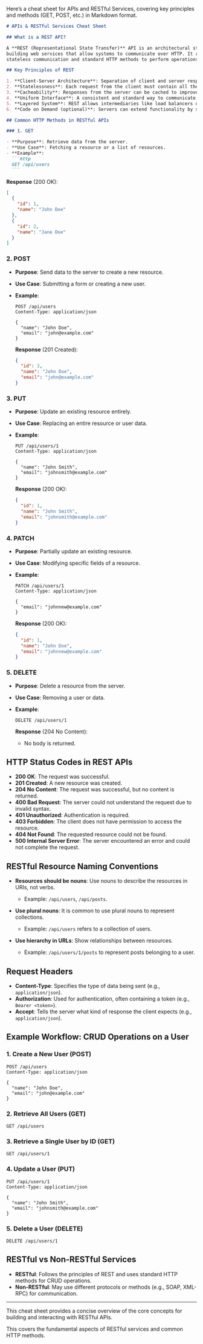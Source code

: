 Here’s a cheat sheet for APIs and RESTful Services, covering key principles and methods (GET, POST, etc.) in Markdown format.

````markdown
# APIs & RESTful Services Cheat Sheet

## What is a REST API?

A **REST (Representational State Transfer)** API is an architectural style for
building web services that allow systems to communicate over HTTP. It relies on
stateless communication and standard HTTP methods to perform operations on resources.

## Key Principles of REST

1. **Client-Server Architecture**: Separation of client and server responsibilities.
2. **Statelessness**: Each request from the client must contain all the information the server needs to fulfill the request.
3. **Cacheability**: Responses from the server can be cached to improve performance.
4. **Uniform Interface**: A consistent and standard way to communicate with the server, often using URIs to represent resources.
5. **Layered System**: REST allows intermediaries like load balancers or proxies between the client and the server.
6. **Code on Demand (optional)**: Servers can extend functionality by sending executable code to the client.

## Common HTTP Methods in RESTful APIs

### 1. GET

- **Purpose**: Retrieve data from the server.
- **Use Case**: Fetching a resource or a list of resources.
- **Example**:
  ```http
  GET /api/users
  ```
````

**Response** (200 OK):

```json
[
  {
    "id": 1,
    "name": "John Doe"
  },
  {
    "id": 2,
    "name": "Jane Doe"
  }
]
```

### 2. POST

- **Purpose**: Send data to the server to create a new resource.
- **Use Case**: Submitting a form or creating a new user.
- **Example**:

  ```http
  POST /api/users
  Content-Type: application/json

  {
    "name": "John Doe",
    "email": "john@example.com"
  }
  ```

  **Response** (201 Created):

  ```json
  {
    "id": 3,
    "name": "John Doe",
    "email": "john@example.com"
  }
  ```

### 3. PUT

- **Purpose**: Update an existing resource entirely.
- **Use Case**: Replacing an entire resource or user data.
- **Example**:

  ```http
  PUT /api/users/1
  Content-Type: application/json

  {
    "name": "John Smith",
    "email": "johnsmith@example.com"
  }
  ```

  **Response** (200 OK):

  ```json
  {
    "id": 1,
    "name": "John Smith",
    "email": "johnsmith@example.com"
  }
  ```

### 4. PATCH

- **Purpose**: Partially update an existing resource.
- **Use Case**: Modifying specific fields of a resource.
- **Example**:

  ```http
  PATCH /api/users/1
  Content-Type: application/json

  {
    "email": "johnnew@example.com"
  }
  ```

  **Response** (200 OK):

  ```json
  {
    "id": 1,
    "name": "John Doe",
    "email": "johnnew@example.com"
  }
  ```

### 5. DELETE

- **Purpose**: Delete a resource from the server.
- **Use Case**: Removing a user or data.
- **Example**:

  ```http
  DELETE /api/users/1
  ```

  **Response** (204 No Content):

  - No body is returned.

## HTTP Status Codes in REST APIs

- **200 OK**: The request was successful.
- **201 Created**: A new resource was created.
- **204 No Content**: The request was successful, but no content is returned.
- **400 Bad Request**: The server could not understand the request due to invalid syntax.
- **401 Unauthorized**: Authentication is required.
- **403 Forbidden**: The client does not have permission to access the resource.
- **404 Not Found**: The requested resource could not be found.
- **500 Internal Server Error**: The server encountered an error and could not complete the request.

## RESTful Resource Naming Conventions

- **Resources should be nouns**: Use nouns to describe the resources in URIs, not verbs.

  - Example: `/api/users`, `/api/posts`.

- **Use plural nouns**: It is common to use plural nouns to represent collections.

  - Example: `/api/users` refers to a collection of users.

- **Use hierarchy in URLs**: Show relationships between resources.
  - Example: `/api/users/1/posts` to represent posts belonging to a user.

## Request Headers

- **Content-Type**: Specifies the type of data being sent (e.g., `application/json`).
- **Authorization**: Used for authentication, often containing a token (e.g., `Bearer <token>`).
- **Accept**: Tells the server what kind of response the client expects (e.g., `application/json`).

## Example Workflow: CRUD Operations on a User

### 1. Create a New User (POST)

```http
POST /api/users
Content-Type: application/json

{
  "name": "John Doe",
  "email": "john@example.com"
}
```

### 2. Retrieve All Users (GET)

```http
GET /api/users
```

### 3. Retrieve a Single User by ID (GET)

```http
GET /api/users/1
```

### 4. Update a User (PUT)

```http
PUT /api/users/1
Content-Type: application/json

{
  "name": "John Smith",
  "email": "johnsmith@example.com"
}
```

### 5. Delete a User (DELETE)

```http
DELETE /api/users/1
```

## RESTful vs Non-RESTful Services

- **RESTful**: Follows the principles of REST and uses standard HTTP methods for CRUD operations.
- **Non-RESTful**: May use different protocols or methods (e.g., SOAP, XML-RPC) for communication.

---

This cheat sheet provides a concise overview of the core concepts for building and interacting with RESTful APIs.

This covers the fundamental aspects of RESTful services and common HTTP methods.
